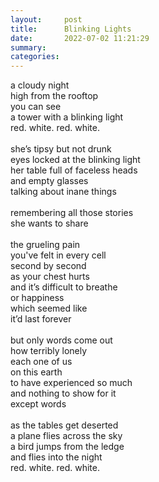 ```yaml
---
layout:     post
title:      Blinking Lights
date:       2022-07-02 11:21:29
summary:    
categories:
---
```


a cloudy night\
high from the rooftop\
you can see\
a tower with a blinking light\
red. white. red. white.\
\
she’s tipsy but not drunk\
eyes locked at the blinking light\
her table full of faceless heads\
and empty glasses\
talking about inane things\
\
remembering all those stories\
she wants to share\
\
the grueling pain\
you've felt in every cell\
second by second\
as your chest hurts\
and it’s difficult to breathe\
or happiness\
which seemed like\
it’d last forever\
\
but only words come out\
how terribly lonely\
each one of us\
on this earth\
to have experienced so much\
and nothing to show for it\
except words\
\
as the tables get deserted\
a plane flies across the sky\
a bird jumps from the ledge\
and flies into the night\
red. white. red. white.

